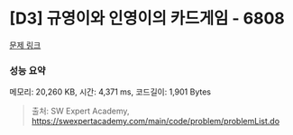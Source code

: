 # [D3] 규영이와 인영이의 카드게임 - 6808 

[문제 링크](https://swexpertacademy.com/main/code/problem/problemDetail.do?contestProbId=AWgv9va6HnkDFAW0) 

### 성능 요약

메모리: 20,260 KB, 시간: 4,371 ms, 코드길이: 1,901 Bytes



> 출처: SW Expert Academy, https://swexpertacademy.com/main/code/problem/problemList.do